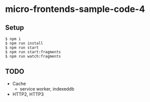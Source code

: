 # micro-frontends-sample-code-4

## Setup

```shell script
$ npm i
$ npm run install
$ npm run start
$ npm run start:fragments
$ npm run watch:fragments
```

## TODO
* Cache
  * service worker, indexeddb
* HTTP2, HTTP3
